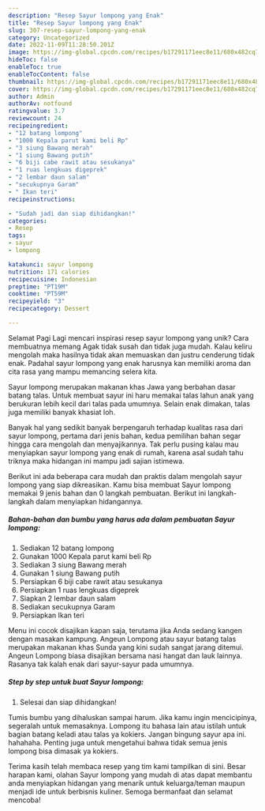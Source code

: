 ```yaml
---
description: "Resep Sayur lompong yang Enak"
title: "Resep Sayur lompong yang Enak"
slug: 307-resep-sayur-lompong-yang-enak
category: Uncategorized
date: 2022-11-09T11:28:50.201Z
image: https://img-global.cpcdn.com/recipes/b17291171eec8e11/680x482cq70/sayur-lompong-foto-resep-utama.jpg
hideToc: false
enableToc: true
enableTocContent: false
thumbnail: https://img-global.cpcdn.com/recipes/b17291171eec8e11/680x482cq70/sayur-lompong-foto-resep-utama.jpg
cover: https://img-global.cpcdn.com/recipes/b17291171eec8e11/680x482cq70/sayur-lompong-foto-resep-utama.jpg
author: Admin
authorAv: notfound
ratingvalue: 3.7
reviewcount: 24
recipeingredient:
- "12 batang lompong"
- "1000 Kepala parut kami beli Rp"
- "3 siung Bawang merah"
- "1 siung Bawang putih"
- "6 biji cabe rawit atau sesukanya"
- "1 ruas lengkuas digeprek"
- "2 lembar daun salam"
- "secukupnya Garam"
- " Ikan teri"
recipeinstructions:

- "Sudah jadi dan siap dihidangkan!"
categories:
- Resep
tags:
- sayur
- lompong

katakunci: sayur lompong 
nutrition: 171 calories
recipecuisine: Indonesian
preptime: "PT19M"
cooktime: "PT59M"
recipeyield: "3"
recipecategory: Dessert

---
```



Selamat Pagi Lagi mencari inspirasi resep sayur lompong yang unik? Cara membuatnya memang Agak tidak susah dan tidak juga mudah. Kalau keliru mengolah maka hasilnya tidak akan memuaskan dan justru cenderung tidak enak. Padahal sayur lompong yang enak harusnya kan memiliki aroma dan cita rasa yang mampu memancing selera kita.


Sayur lompong merupakan makanan khas Jawa yang berbahan dasar batang talas. Untuk membuat sayur ini haru memakai talas lahun anak yang berukuran lebih kecil dari talas pada umumnya. Selain enak dimakan, talas juga memiliki banyak khasiat loh.

Banyak hal yang sedikit banyak berpengaruh terhadap kualitas rasa dari sayur lompong, pertama dari jenis bahan, kedua pemilihan bahan segar hingga cara mengolah dan menyajikannya. Tak perlu pusing kalau mau menyiapkan sayur lompong yang enak di rumah, karena asal sudah tahu triknya maka hidangan ini mampu jadi sajian istimewa.


Berikut ini ada beberapa cara mudah dan praktis dalam mengolah sayur lompong yang siap dikreasikan. Kamu bisa membuat Sayur lompong memakai 9 jenis bahan dan 0 langkah pembuatan. Berikut ini langkah-langkah dalam menyiapkan hidangannya.

<!--inarticleads1-->

##### Bahan-bahan dan bumbu yang harus ada dalam pembuatan Sayur lompong:

1. Sediakan 12 batang lompong
1. Gunakan 1000 Kepala parut kami beli Rp
1. Sediakan 3 siung Bawang merah
1. Gunakan 1 siung Bawang putih
1. Persiapkan 6 biji cabe rawit atau sesukanya
1. Persiapkan 1 ruas lengkuas digeprek
1. Siapkan 2 lembar daun salam
1. Sediakan secukupnya Garam
1. Persiapkan  Ikan teri


Menu ini cocok disajikan kapan saja, terutama jika Anda sedang kangen dengan masakan kampung. Angeun Lompong atau sayur batang talas merupakan makanan khas Sunda yang kini sudah sangat jarang ditemui. Angeun Lompong biasa disajikan bersama nasi hangat dan lauk lainnya. Rasanya tak kalah enak dari sayur-sayur pada umumnya. 

<!--inarticleads2-->

##### Step by step untuk buat Sayur lompong:


1. Selesai dan siap dihidangkan!

Tumis bumbu yang dihaluskan sampai harum. Jika kamu ingin mencicipinya, segeralah untuk memasaknya. Lompong itu bahasa lain atau istilah untuk bagian batang keladi atau talas ya kokiers. Jangan bingung sayur apa ini. hahahaha. Penting juga untuk mengetahui bahwa tidak semua jenis lompong bisa dimasak ya kokiers. 

Terima kasih telah membaca resep yang tim kami tampilkan di sini. Besar harapan kami, olahan Sayur lompong yang mudah di atas dapat membantu anda menyiapkan hidangan yang menarik untuk keluarga/teman maupun menjadi ide untuk berbisnis kuliner. Semoga bermanfaat dan selamat mencoba!
